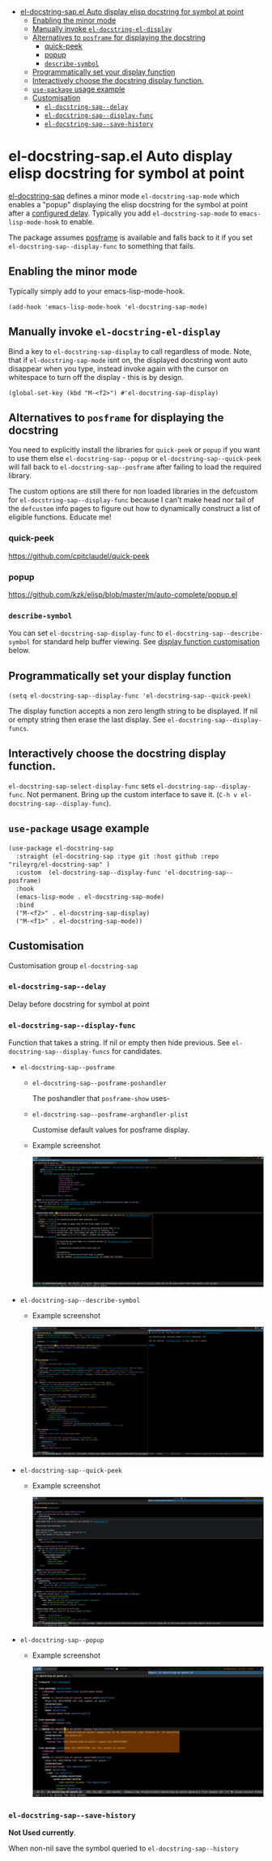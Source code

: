 - [el-docstring-sap.el Auto display elisp docstring for symbol at point](#org91936cf)
  - [Enabling the minor mode](#org2813dca)
  - [Manually invoke `el-docstring-el-display`](#orgbaef32b)
  - [Alternatives to `posframe` for displaying the docstring](#org448d576)
    - [quick-peek](#org25409a3)
    - [popup](#org14c11d0)
    - [`describe-symbol`](#orgb20305e)
  - [Programmatically set your display function](#orgb2c6b1a)
  - [Interactively choose  the docstring display function.](#org5412e9b)
  - [`use-package` usage example](#org6d9e530)
  - [Customisation](#orga3377c9)
    - [`el-docstring-sap--delay`](#org8b05592)
    - [`el-docstring-sap--display-func`](#org0b053b8)
    - [`el-docstring-sap--save-history`](#org430f3d7)



<a id="org91936cf"></a>

# el-docstring-sap.el Auto display elisp docstring for symbol at point

[el-docstring-sap](./el-docstring-at-point.el) defines a minor mode `el-docstring-sap-mode` which enables a "popup" displaying the elisp docstring for the symbol at point after a [configured delay](#org8b05592). Typically you add `el-docstring-sap-mode` to `emacs-lisp-mode-hook` to enable.

The package assumes [posframe](https://github.com/tumashu/posframe) is available and falls back to it if you set `el-docstring-sap--display-func` to something that fails.


<a id="org2813dca"></a>

## Enabling the minor mode

Typically simply add to your emacs-lisp-mode-hook.

```emacs-lisp
(add-hook 'emacs-lisp-mode-hook 'el-docstring-sap-mode)
```


<a id="orgbaef32b"></a>

## Manually invoke `el-docstring-el-display`

Bind a key to `el-docstring-sap-display` to call regardless of mode. Note, that if `el-docstring-sap-mode` isnt on, the displayed docstring wont auto disappear when you type, instead invoke again with the cursor on whitespace to turn off the display - this is by design.

```emacs-lisp
(global-set-key (kbd "M-<f2>") #'el-docstring-sap-display)
```


<a id="org448d576"></a>

## Alternatives to `posframe` for displaying the docstring

You need to explicitly install the libraries for `quick-peek` or `popup` if you want to use them else `el-docstring-sap--popup` or `el-docstring-sap--quick-peek` will fall back to `el-docstring-sap--posframe` after failing to load the required library.

The custom options are still there for non loaded libraries in the defcustom for `el-docstring-sap--display-func` because I can't make head nor tail of the `defcustom` info pages to figure out how to dynamically construct a list of eligible functions. Educate me!


<a id="org25409a3"></a>

### quick-peek

<https://github.com/cpitclaudel/quick-peek>


<a id="org14c11d0"></a>

### popup

<https://github.com/kzk/elisp/blob/master/m/auto-complete/popup.el>


<a id="orgb20305e"></a>

### `describe-symbol`

You can set `el-docstring-sap-display-func` to `el-docstring-sap--describe-symbol` for standard help buffer viewing. See [display function customisation](#org0b053b8) below.


<a id="orgb2c6b1a"></a>

## Programmatically set your display function

`(setq el-docstring-sap--display-func 'el-docstring-sap--quick-peek)`

The display function accepts a non zero length string to be displayed. If nil or empty string then erase the last display. See `el-docstring-sap--display-funcs`.


<a id="org5412e9b"></a>

## Interactively choose  the docstring display function.

`el-docstring-sap-select-display-func` sets `el-docstring-sap--display-func`. Not permanent. Bring up the custom interface to save it. (`C-h v el-docstring-sap--display-func`).


<a id="org6d9e530"></a>

## `use-package` usage example

```emacs-lisp
(use-package el-docstring-sap
  :straight (el-docstring-sap :type git :host github :repo "rileyrg/el-docstring-sap" )
  :custom  (el-docstring-sap--display-func 'el-docstring-sap--posframe)
  :hook
  (emacs-lisp-mode . el-docstring-sap-mode)
  :bind
  ("M-<f2>" . el-docstring-sap-display)
  ("M-<f1>" . el-docstring-sap-mode))
```


<a id="orga3377c9"></a>

## Customisation

Customisation group `el-docstring-sap`


<a id="org8b05592"></a>

### `el-docstring-sap--delay`

Delay before docstring for symbol at point


<a id="org0b053b8"></a>

### `el-docstring-sap--display-func`

Function that takes a string. If nil or empty then hide previous. See `el-docstring-sap--display-funcs` for candidates.

-   `el-docstring-sap--posframe`

    -   `el-docstring-sap--posframe-poshandler`

        The poshandler that `posframe-show` uses-

    -   `el-docstring-sap--posframe-arghandler-plist`

        Customise default values for posframe display.

    -   Example screenshot

        ![img](images/el-docstring-sap--posframe.png "elisp docstring posframe")

-   `el-docstring-sap--describe-symbol`

    -   Example screenshot

        ![img](images/el-docstring-sap--describe-symbol.png "elisp docstring describe-symbol")

-   `el-docstring-sap--quick-peek`

    -   Example screenshot

        ![img](images/el-docstring-sap--quick-peek.png "elisp docstring quick-peek")

-   `el-docstring-sap--popup`

    -   Example screenshot

        ![img](images/el-docstring-sap--popup.png "elisp docstring popup")


<a id="org430f3d7"></a>

### `el-docstring-sap--save-history`

**<span class="underline">Not Used currently</span>**.

When non-nil save the symbol queried to `el-docstring-sap--history`
